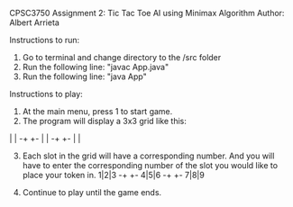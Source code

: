CPSC3750 Assignment 2: Tic Tac Toe AI using Minimax Algorithm
Author: Albert Arrieta

Instructions to run:
1. Go to terminal and change directory to the /src folder
2. Run the following line: "javac App.java"
3. Run the following line: "java App"

Instructions to play: 
1. At the main menu, press 1 to start game.
2. The program will display a 3x3 grid like this:

 | | 
-+ +-
 | | 
-+ +-
 | |

 3. Each slot in the grid will have a corresponding number. And you will have to enter
 the corresponding number of the slot you would like to place your token in.
1|2|3 
-+ +-
4|5|6 
-+ +-
7|8|9

4. Continue to play until the game ends.


